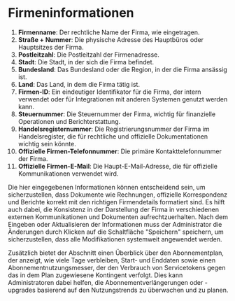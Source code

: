 # Firmeninformationen

1. **Firmenname**: Der rechtliche Name der Firma, wie eingetragen.
2. **Straße + Nummer**: Die physische Adresse des Hauptbüros oder Hauptsitzes der Firma.
3. **Postleitzahl**: Die Postleitzahl der Firmenadresse.
4. **Stadt**: Die Stadt, in der sich die Firma befindet.
5. **Bundesland**: Das Bundesland oder die Region, in der die Firma ansässig ist.
6. **Land**: Das Land, in dem die Firma tätig ist.
7. **Firmen-ID**: Ein eindeutiger Identifikator für die Firma, der intern verwendet oder für Integrationen mit anderen Systemen genutzt werden kann.
8. **Steuernummer**: Die Steuernummer der Firma, wichtig für finanzielle Operationen und Berichterstattung.
9. **Handelsregisternummer**: Die Registrierungsnummer der Firma im Handelsregister, die für rechtliche und offizielle Dokumentationen wichtig sein könnte.
10. **Offizielle Firmen-Telefonnummer**: Die primäre Kontakttelefonnummer der Firma.
11. **Offizielle Firmen-E-Mail**: Die Haupt-E-Mail-Adresse, die für offizielle Kommunikationen verwendet wird.

Die hier eingegebenen Informationen können entscheidend sein, um sicherzustellen, dass Dokumente wie Rechnungen, offizielle Korrespondenz und Berichte korrekt mit den richtigen Firmendetails formatiert sind. Es hilft auch dabei, die Konsistenz in der Darstellung der Firma in verschiedenen externen Kommunikationen und Dokumenten aufrechtzuerhalten. Nach dem Eingeben oder Aktualisieren der Informationen muss der Administrator die Änderungen durch Klicken auf die Schaltfläche "Speichern" speichern, um sicherzustellen, dass alle Modifikationen systemweit angewendet werden.

Zusätzlich bietet der Abschnitt einen Überblick über den Abonnementplan, der anzeigt, wie viele Tage verbleiben, Start- und Enddaten sowie einen Abonnementnutzungsmesser, der den Verbrauch von Servicetokens gegen das in dem Plan zugewiesene Kontingent verfolgt. Dies kann Administratoren dabei helfen, die Abonnementverlängerungen oder -upgrades basierend auf den Nutzungstrends zu überwachen und zu planen.

